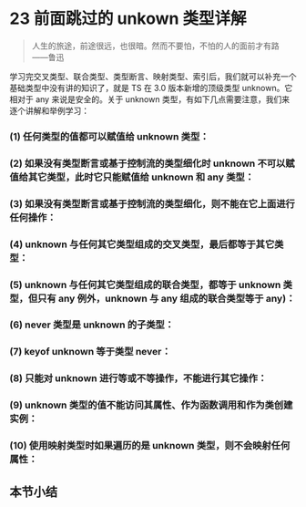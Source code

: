 # 23 前面跳过的 unkown 类型详解

> 人生的旅途，前途很远，也很暗。然而不要怕，不怕的人的面前才有路 ——鲁迅

学习完交叉类型、联合类型、类型断言、映射类型、索引后，我们就可以补充一个基础类型中没有讲的知识了，就是 TS 在 3.0 版本新增的顶级类型 unknown。它相对于 any 来说是安全的。关于 unknown 类型，有如下几点需要注意，我们来逐个讲解和举例学习：

### (1) 任何类型的值都可以赋值给 unknown 类型：

### (2) 如果没有类型断言或基于控制流的类型细化时 unknown 不可以赋值给其它类型，此时它只能赋值给 unknown 和 any 类型：

### (3) 如果没有类型断言或基于控制流的类型细化，则不能在它上面进行任何操作：

### (4) unknown 与任何其它类型组成的交叉类型，最后都等于其它类型：

### (5) unknown 与任何其它类型组成的联合类型，都等于 unknown 类型，但只有 any 例外，unknown 与 any 组成的联合类型等于 any)：

### (6) never 类型是 unknown 的子类型：

### (7) keyof unknown 等于类型 never：

### (8) 只能对 unknown 进行等或不等操作，不能进行其它操作：

### (9) unknown 类型的值不能访问其属性、作为函数调用和作为类创建实例：

### (10) 使用映射类型时如果遍历的是 unknown 类型，则不会映射任何属性：

## 本节小结
